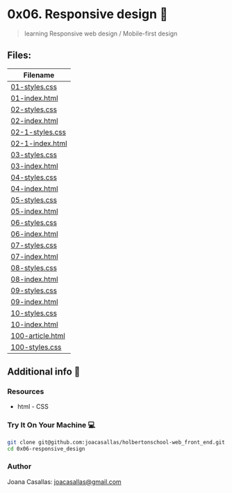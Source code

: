 # 0x06. Responsive design :girl:

> learning Responsive web design / Mobile-first design

## Files:

| Filename |
| ------ |
| [01-styles.css](https://github.com/joacasallas/holbertonschool-web_front_end/blob/master/0x06-responsive_design/01-styles.css)|
| [01-index.html](https://github.com/joacasallas/holbertonschool-web_front_end/blob/master/0x06-responsive_design/01-index.html)|
| [02-styles.css](https://github.com/joacasallas/holbertonschool-web_front_end/blob/master/0x06-responsive_design/02-styles.css)|
| [02-index.html](https://github.com/joacasallas/holbertonschool-web_front_end/blob/master/0x06-responsive_design/02-index.html)|
| [02-1-styles.css](https://github.com/joacasallas/holbertonschool-web_front_end/blob/master/0x06-responsive_design/02-1-styles.css)|
| [02-1-index.html](https://github.com/joacasallas/holbertonschool-web_front_end/blob/master/0x06-responsive_design/02-1-index.html)|
| [03-styles.css](https://github.com/joacasallas/holbertonschool-web_front_end/blob/master/0x06-responsive_design/03-styles.css)|
| [03-index.html](https://github.com/joacasallas/holbertonschool-web_front_end/blob/master/0x06-responsive_design/03-index.html)|
| [04-styles.css](https://github.com/joacasallas/holbertonschool-web_front_end/blob/master/0x06-responsive_design/04-styles.css)|
| [04-index.html](https://github.com/joacasallas/holbertonschool-web_front_end/blob/master/0x06-responsive_design/04-index.html)|
| [05-styles.css](https://github.com/joacasallas/holbertonschool-web_front_end/blob/master/0x06-responsive_design/05-styles.css)|
| [05-index.html](https://github.com/joacasallas/holbertonschool-web_front_end/blob/master/0x06-responsive_design/05-index.html)|
| [06-styles.css](https://github.com/joacasallas/holbertonschool-web_front_end/blob/master/0x06-responsive_design/06-styles.css)|
| [06-index.html](https://github.com/joacasallas/holbertonschool-web_front_end/blob/master/0x06-responsive_design/06-index.html)|
| [07-styles.css](https://github.com/joacasallas/holbertonschool-web_front_end/blob/master/0x06-responsive_design/07-styles.css)|
| [07-index.html](https://github.com/joacasallas/holbertonschool-web_front_end/blob/master/0x06-responsive_design/07-index.html)|
| [08-styles.css](https://github.com/joacasallas/holbertonschool-web_front_end/blob/master/0x06-responsive_design/08-styles.css)|
| [08-index.html](https://github.com/joacasallas/holbertonschool-web_front_end/blob/master/0x06-responsive_design/08-index.html)|
| [09-styles.css](https://github.com/joacasallas/holbertonschool-web_front_end/blob/master/0x06-responsive_design/09-styles.css)|
| [09-index.html](https://github.com/joacasallas/holbertonschool-web_front_end/blob/master/0x06-responsive_design/09-index.html)|
| [10-styles.css](https://github.com/joacasallas/holbertonschool-web_front_end/blob/master/0x06-responsive_design/10-styles.css)|
| [10-index.html](https://github.com/joacasallas/holbertonschool-web_front_end/blob/master/0x06-responsive_design/10-index.html)|
| [100-article.html](https://github.com/joacasallas/holbertonschool-web_front_end/blob/master/0x06-responsive_design/100-article.html)|
| [100-styles.css](https://github.com/joacasallas/holbertonschool-web_front_end/blob/master/0x06-responsive_design/100-styles.css)|


## Additional info :construction:
### Resources

- html - CSS

### Try It On Your Machine :computer:
```bash
git clone git@github.com:joacasallas/holbertonschool-web_front_end.git
cd 0x06-responsive_design
```

### Author
Joana Casallas: joacasallas@gmail.com
